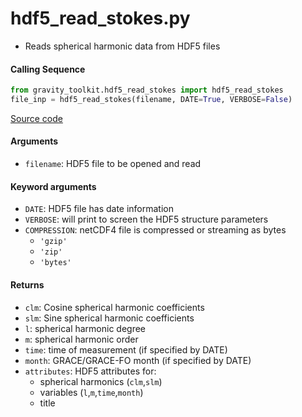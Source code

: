hdf5_read_stokes.py
===================

- Reads spherical harmonic data from HDF5 files

#### Calling Sequence
```python
from gravity_toolkit.hdf5_read_stokes import hdf5_read_stokes
file_inp = hdf5_read_stokes(filename, DATE=True, VERBOSE=False)
```
[Source code](https://github.com/tsutterley/read-GRACE-harmonics/blob/main/gravity_toolkit/hdf5_read_stokes.py)

#### Arguments
- `filename`: HDF5 file to be opened and read

#### Keyword arguments
- `DATE`: HDF5 file has date information
- `VERBOSE`: will print to screen the HDF5 structure parameters
- `COMPRESSION`: netCDF4 file is compressed or streaming as bytes
    * `'gzip'`
    * `'zip'`
    * `'bytes'`

#### Returns
- `clm`: Cosine spherical harmonic coefficients
- `slm`: Sine spherical harmonic coefficients
- `l`: spherical harmonic degree
- `m`: spherical harmonic order
- `time`: time of measurement (if specified by DATE)
- `month`: GRACE/GRACE-FO month (if specified by DATE)
- `attributes`: HDF5 attributes for:
    * spherical harmonics (`clm`,`slm`)
    * variables (`l`,`m`,`time`,`month`)
    * title
